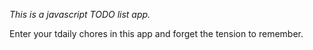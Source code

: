*This is a javascript TODO list app.*


Enter your tdaily chores in this app and forget the tension to remember.
